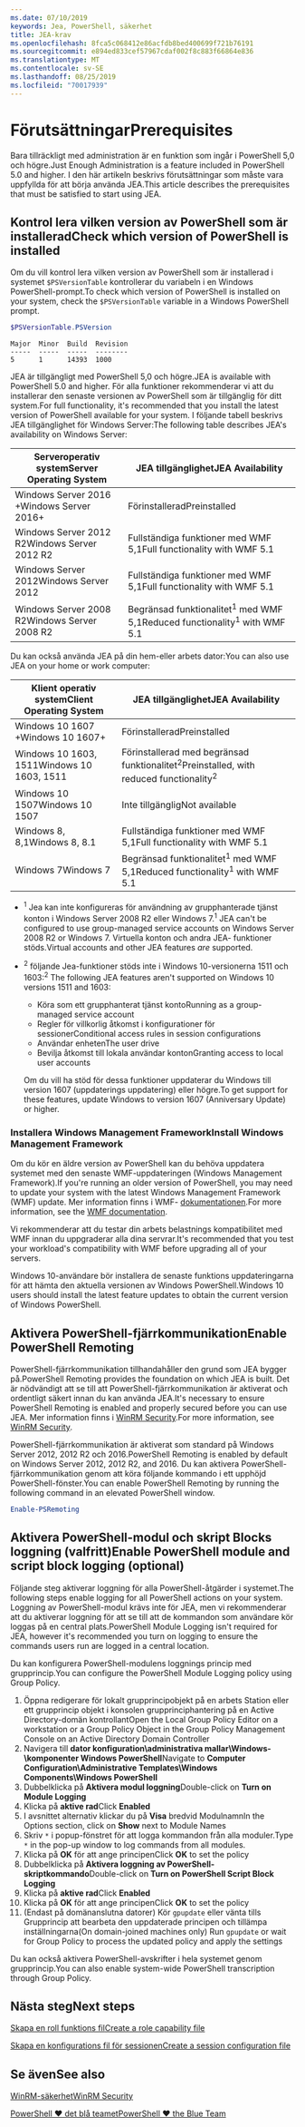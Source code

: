 ```yaml
---
ms.date: 07/10/2019
keywords: Jea, PowerShell, säkerhet
title: JEA-krav
ms.openlocfilehash: 8fca5c068412e86acfdb8bed400699f721b76191
ms.sourcegitcommit: e894ed833cef57967cdaf002f8c883f66864e836
ms.translationtype: MT
ms.contentlocale: sv-SE
ms.lasthandoff: 08/25/2019
ms.locfileid: "70017939"
---
```

# <a name="prerequisites"></a><span data-ttu-id="b0392-103">Förutsättningar</span><span class="sxs-lookup"><span data-stu-id="b0392-103">Prerequisites</span></span>

<span data-ttu-id="b0392-104">Bara tillräckligt med administration är en funktion som ingår i PowerShell 5,0 och högre.</span><span class="sxs-lookup"><span data-stu-id="b0392-104">Just Enough Administration is a feature included in PowerShell 5.0 and higher.</span></span> <span data-ttu-id="b0392-105">I den här artikeln beskrivs förutsättningar som måste vara uppfyllda för att börja använda JEA.</span><span class="sxs-lookup"><span data-stu-id="b0392-105">This article describes the prerequisites that must be satisfied to start using JEA.</span></span>


## <a name="check-which-version-of-powershell-is-installed"></a><span data-ttu-id="b0392-106">Kontrol lera vilken version av PowerShell som är installerad</span><span class="sxs-lookup"><span data-stu-id="b0392-106">Check which version of PowerShell is installed</span></span>

<span data-ttu-id="b0392-107">Om du vill kontrol lera vilken version av PowerShell som är installerad i systemet `$PSVersionTable` kontrollerar du variabeln i en Windows PowerShell-prompt.</span><span class="sxs-lookup"><span data-stu-id="b0392-107">To check which version of PowerShell is installed on your system, check the `$PSVersionTable` variable in a Windows PowerShell prompt.</span></span>

```powershell
$PSVersionTable.PSVersion
```

```Output
Major  Minor  Build  Revision
-----  -----  -----  --------
5      1      14393  1000
```

<span data-ttu-id="b0392-108">JEA är tillgängligt med PowerShell 5,0 och högre.</span><span class="sxs-lookup"><span data-stu-id="b0392-108">JEA is available with PowerShell 5.0 and higher.</span></span> <span data-ttu-id="b0392-109">För alla funktioner rekommenderar vi att du installerar den senaste versionen av PowerShell som är tillgänglig för ditt system.</span><span class="sxs-lookup"><span data-stu-id="b0392-109">For full functionality, it's recommended that you install the latest version of PowerShell available for your system.</span></span> <span data-ttu-id="b0392-110">I följande tabell beskrivs JEA tillgänglighet för Windows Server:</span><span class="sxs-lookup"><span data-stu-id="b0392-110">The following table describes JEA's availability on Windows Server:</span></span>

| <span data-ttu-id="b0392-111">Serveroperativ system</span><span class="sxs-lookup"><span data-stu-id="b0392-111">Server Operating System</span></span> |                <span data-ttu-id="b0392-112">JEA tillgänglighet</span><span class="sxs-lookup"><span data-stu-id="b0392-112">JEA Availability</span></span>                |
| ----------------------- | ---------------------------------------------- |
| <span data-ttu-id="b0392-113">Windows Server 2016 +</span><span class="sxs-lookup"><span data-stu-id="b0392-113">Windows Server 2016+</span></span>    | <span data-ttu-id="b0392-114">Förinstallerad</span><span class="sxs-lookup"><span data-stu-id="b0392-114">Preinstalled</span></span>                                   |
| <span data-ttu-id="b0392-115">Windows Server 2012 R2</span><span class="sxs-lookup"><span data-stu-id="b0392-115">Windows Server 2012 R2</span></span>  | <span data-ttu-id="b0392-116">Fullständiga funktioner med WMF 5,1</span><span class="sxs-lookup"><span data-stu-id="b0392-116">Full functionality with WMF 5.1</span></span>                |
| <span data-ttu-id="b0392-117">Windows Server 2012</span><span class="sxs-lookup"><span data-stu-id="b0392-117">Windows Server 2012</span></span>     | <span data-ttu-id="b0392-118">Fullständiga funktioner med WMF 5,1</span><span class="sxs-lookup"><span data-stu-id="b0392-118">Full functionality with WMF 5.1</span></span>                |
| <span data-ttu-id="b0392-119">Windows Server 2008 R2</span><span class="sxs-lookup"><span data-stu-id="b0392-119">Windows Server 2008 R2</span></span>  | <span data-ttu-id="b0392-120">Begränsad funktionalitet<sup>1</sup> med WMF 5,1</span><span class="sxs-lookup"><span data-stu-id="b0392-120">Reduced functionality<sup>1</sup> with WMF 5.1</span></span> |

<span data-ttu-id="b0392-121">Du kan också använda JEA på din hem-eller arbets dator:</span><span class="sxs-lookup"><span data-stu-id="b0392-121">You can also use JEA on your home or work computer:</span></span>

| <span data-ttu-id="b0392-122">Klient operativ system</span><span class="sxs-lookup"><span data-stu-id="b0392-122">Client Operating System</span></span> |                   <span data-ttu-id="b0392-123">JEA tillgänglighet</span><span class="sxs-lookup"><span data-stu-id="b0392-123">JEA Availability</span></span>                   |
| ----------------------- | ---------------------------------------------------- |
| <span data-ttu-id="b0392-124">Windows 10 1607 +</span><span class="sxs-lookup"><span data-stu-id="b0392-124">Windows 10 1607+</span></span>        | <span data-ttu-id="b0392-125">Förinstallerad</span><span class="sxs-lookup"><span data-stu-id="b0392-125">Preinstalled</span></span>                                         |
| <span data-ttu-id="b0392-126">Windows 10 1603, 1511</span><span class="sxs-lookup"><span data-stu-id="b0392-126">Windows 10 1603, 1511</span></span>   | <span data-ttu-id="b0392-127">Förinstallerad med begränsad funktionalitet<sup>2</sup></span><span class="sxs-lookup"><span data-stu-id="b0392-127">Preinstalled, with reduced functionality<sup>2</sup></span></span> |
| <span data-ttu-id="b0392-128">Windows 10 1507</span><span class="sxs-lookup"><span data-stu-id="b0392-128">Windows 10 1507</span></span>         | <span data-ttu-id="b0392-129">Inte tillgänglig</span><span class="sxs-lookup"><span data-stu-id="b0392-129">Not available</span></span>                                        |
| <span data-ttu-id="b0392-130">Windows 8, 8,1</span><span class="sxs-lookup"><span data-stu-id="b0392-130">Windows 8, 8.1</span></span>          | <span data-ttu-id="b0392-131">Fullständiga funktioner med WMF 5,1</span><span class="sxs-lookup"><span data-stu-id="b0392-131">Full functionality with WMF 5.1</span></span>                      |
| <span data-ttu-id="b0392-132">Windows 7</span><span class="sxs-lookup"><span data-stu-id="b0392-132">Windows 7</span></span>               | <span data-ttu-id="b0392-133">Begränsad funktionalitet<sup>1</sup> med WMF 5,1</span><span class="sxs-lookup"><span data-stu-id="b0392-133">Reduced functionality<sup>1</sup> with WMF 5.1</span></span>       |

- <span data-ttu-id="b0392-134"><sup>1</sup> Jea kan inte konfigureras för användning av grupphanterade tjänst konton i Windows Server 2008 R2 eller Windows 7.</span><span class="sxs-lookup"><span data-stu-id="b0392-134"><sup>1</sup> JEA can't be configured to use group-managed service accounts on Windows Server 2008 R2 or Windows 7.</span></span> <span data-ttu-id="b0392-135">Virtuella konton och andra JEA- funktioner stöds.</span><span class="sxs-lookup"><span data-stu-id="b0392-135">Virtual accounts and other JEA features *are* supported.</span></span>

- <span data-ttu-id="b0392-136"><sup>2</sup> följande Jea-funktioner stöds inte i Windows 10-versionerna 1511 och 1603:</span><span class="sxs-lookup"><span data-stu-id="b0392-136"><sup>2</sup> The following JEA features aren't supported on Windows 10 versions 1511 and 1603:</span></span>

  - <span data-ttu-id="b0392-137">Köra som ett grupphanterat tjänst konto</span><span class="sxs-lookup"><span data-stu-id="b0392-137">Running as a group-managed service account</span></span>
  - <span data-ttu-id="b0392-138">Regler för villkorlig åtkomst i konfigurationer för sessioner</span><span class="sxs-lookup"><span data-stu-id="b0392-138">Conditional access rules in session configurations</span></span>
  - <span data-ttu-id="b0392-139">Användar enheten</span><span class="sxs-lookup"><span data-stu-id="b0392-139">The user drive</span></span>
  - <span data-ttu-id="b0392-140">Bevilja åtkomst till lokala användar konton</span><span class="sxs-lookup"><span data-stu-id="b0392-140">Granting access to local user accounts</span></span>

  <span data-ttu-id="b0392-141">Om du vill ha stöd för dessa funktioner uppdaterar du Windows till version 1607 (uppdaterings uppdatering) eller högre.</span><span class="sxs-lookup"><span data-stu-id="b0392-141">To get support for these features, update Windows to version 1607 (Anniversary Update) or higher.</span></span>

### <a name="install-windows-management-framework"></a><span data-ttu-id="b0392-142">Installera Windows Management Framework</span><span class="sxs-lookup"><span data-stu-id="b0392-142">Install Windows Management Framework</span></span>

<span data-ttu-id="b0392-143">Om du kör en äldre version av PowerShell kan du behöva uppdatera systemet med den senaste WMF-uppdateringen (Windows Management Framework).</span><span class="sxs-lookup"><span data-stu-id="b0392-143">If you're running an older version of PowerShell, you may need to update your system with the latest Windows Management Framework (WMF) update.</span></span> <span data-ttu-id="b0392-144">Mer information finns i WMF- [dokumentationen](/powershell/wmf/overview).</span><span class="sxs-lookup"><span data-stu-id="b0392-144">For more information, see the [WMF documentation](/powershell/wmf/overview).</span></span>

<span data-ttu-id="b0392-145">Vi rekommenderar att du testar din arbets belastnings kompatibilitet med WMF innan du uppgraderar alla dina servrar.</span><span class="sxs-lookup"><span data-stu-id="b0392-145">It's recommended that you test your workload's compatibility with WMF before upgrading all of your servers.</span></span>

<span data-ttu-id="b0392-146">Windows 10-användare bör installera de senaste funktions uppdateringarna för att hämta den aktuella versionen av Windows PowerShell.</span><span class="sxs-lookup"><span data-stu-id="b0392-146">Windows 10 users should install the latest feature updates to obtain the current version of Windows PowerShell.</span></span>

## <a name="enable-powershell-remoting"></a><span data-ttu-id="b0392-147">Aktivera PowerShell-fjärrkommunikation</span><span class="sxs-lookup"><span data-stu-id="b0392-147">Enable PowerShell Remoting</span></span>

<span data-ttu-id="b0392-148">PowerShell-fjärrkommunikation tillhandahåller den grund som JEA bygger på.</span><span class="sxs-lookup"><span data-stu-id="b0392-148">PowerShell Remoting provides the foundation on which JEA is built.</span></span> <span data-ttu-id="b0392-149">Det är nödvändigt att se till att PowerShell-fjärrkommunikation är aktiverat och ordentligt säkert innan du kan använda JEA.</span><span class="sxs-lookup"><span data-stu-id="b0392-149">It's necessary to ensure PowerShell Remoting is enabled and properly secured before you can use JEA.</span></span> <span data-ttu-id="b0392-150">Mer information finns i [WinRM Security](/powershell/scripting/learn/remoting/winrmsecurity).</span><span class="sxs-lookup"><span data-stu-id="b0392-150">For more information, see [WinRM Security](/powershell/scripting/learn/remoting/winrmsecurity).</span></span>

<span data-ttu-id="b0392-151">PowerShell-fjärrkommunikation är aktiverat som standard på Windows Server 2012, 2012 R2 och 2016.</span><span class="sxs-lookup"><span data-stu-id="b0392-151">PowerShell Remoting is enabled by default on Windows Server 2012, 2012 R2, and 2016.</span></span> <span data-ttu-id="b0392-152">Du kan aktivera PowerShell-fjärrkommunikation genom att köra följande kommando i ett upphöjd PowerShell-fönster.</span><span class="sxs-lookup"><span data-stu-id="b0392-152">You can enable PowerShell Remoting by running the following command in an elevated PowerShell window.</span></span>

```powershell
Enable-PSRemoting
```

## <a name="enable-powershell-module-and-script-block-logging-optional"></a><span data-ttu-id="b0392-153">Aktivera PowerShell-modul och skript Blocks loggning (valfritt)</span><span class="sxs-lookup"><span data-stu-id="b0392-153">Enable PowerShell module and script block logging (optional)</span></span>

<span data-ttu-id="b0392-154">Följande steg aktiverar loggning för alla PowerShell-åtgärder i systemet.</span><span class="sxs-lookup"><span data-stu-id="b0392-154">The following steps enable logging for all PowerShell actions on your system.</span></span> <span data-ttu-id="b0392-155">Loggning av PowerShell-modul krävs inte för JEA, men vi rekommenderar att du aktiverar loggning för att se till att de kommandon som användare kör loggas på en central plats.</span><span class="sxs-lookup"><span data-stu-id="b0392-155">PowerShell Module Logging isn't required for JEA, however it's recommended you turn on logging to ensure the commands users run are logged in a central location.</span></span>

<span data-ttu-id="b0392-156">Du kan konfigurera PowerShell-modulens loggnings princip med grupprincip.</span><span class="sxs-lookup"><span data-stu-id="b0392-156">You can configure the PowerShell Module Logging policy using Group Policy.</span></span>

1. <span data-ttu-id="b0392-157">Öppna redigerare för lokalt grupprincipobjekt på en arbets Station eller ett grupprincip objekt i konsolen grupprinciphantering på en Active Directory-domän kontrollant</span><span class="sxs-lookup"><span data-stu-id="b0392-157">Open the Local Group Policy Editor on a workstation or a Group Policy Object in the Group Policy Management Console on an Active Directory Domain Controller</span></span>
2. <span data-ttu-id="b0392-158">Navigera till **dator konfiguration\\administrativa mallar\\Windows-\\komponenter Windows PowerShell**</span><span class="sxs-lookup"><span data-stu-id="b0392-158">Navigate to **Computer Configuration\\Administrative Templates\\Windows Components\\Windows PowerShell**</span></span>
3. <span data-ttu-id="b0392-159">Dubbelklicka på **Aktivera modul loggning**</span><span class="sxs-lookup"><span data-stu-id="b0392-159">Double-click on **Turn on Module Logging**</span></span>
4. <span data-ttu-id="b0392-160">Klicka på **aktive rad**</span><span class="sxs-lookup"><span data-stu-id="b0392-160">Click **Enabled**</span></span>
5. <span data-ttu-id="b0392-161">I avsnittet alternativ klickar du på **Visa** bredvid Modulnamn</span><span class="sxs-lookup"><span data-stu-id="b0392-161">In the Options section, click on **Show** next to Module Names</span></span>
6. <span data-ttu-id="b0392-162">Skriv `*` i popup-fönstret för att logga kommandon från alla moduler.</span><span class="sxs-lookup"><span data-stu-id="b0392-162">Type `*` in the pop-up window to log commands from all modules.</span></span>
7. <span data-ttu-id="b0392-163">Klicka på **OK** för att ange principen</span><span class="sxs-lookup"><span data-stu-id="b0392-163">Click **OK** to set the policy</span></span>
8. <span data-ttu-id="b0392-164">Dubbelklicka på **Aktivera loggning av PowerShell-skriptkommando**</span><span class="sxs-lookup"><span data-stu-id="b0392-164">Double-click on **Turn on PowerShell Script Block Logging**</span></span>
9. <span data-ttu-id="b0392-165">Klicka på **aktive rad**</span><span class="sxs-lookup"><span data-stu-id="b0392-165">Click **Enabled**</span></span>
10. <span data-ttu-id="b0392-166">Klicka på **OK** för att ange principen</span><span class="sxs-lookup"><span data-stu-id="b0392-166">Click **OK** to set the policy</span></span>
11. <span data-ttu-id="b0392-167">(Endast på domänanslutna datorer) Kör `gpupdate` eller vänta tills Grupprincip att bearbeta den uppdaterade principen och tillämpa inställningarna</span><span class="sxs-lookup"><span data-stu-id="b0392-167">(On domain-joined machines only) Run `gpupdate` or wait for Group Policy to process the updated policy and apply the settings</span></span>

<span data-ttu-id="b0392-168">Du kan också aktivera PowerShell-avskrifter i hela systemet genom grupprincip.</span><span class="sxs-lookup"><span data-stu-id="b0392-168">You can also enable system-wide PowerShell transcription through Group Policy.</span></span>

## <a name="next-steps"></a><span data-ttu-id="b0392-169">Nästa steg</span><span class="sxs-lookup"><span data-stu-id="b0392-169">Next steps</span></span>

[<span data-ttu-id="b0392-170">Skapa en roll funktions fil</span><span class="sxs-lookup"><span data-stu-id="b0392-170">Create a role capability file</span></span>](role-capabilities.md)

[<span data-ttu-id="b0392-171">Skapa en konfigurations fil för sessionen</span><span class="sxs-lookup"><span data-stu-id="b0392-171">Create a session configuration file</span></span>](session-configurations.md)

## <a name="see-also"></a><span data-ttu-id="b0392-172">Se även</span><span class="sxs-lookup"><span data-stu-id="b0392-172">See also</span></span>

[<span data-ttu-id="b0392-173">WinRM-säkerhet</span><span class="sxs-lookup"><span data-stu-id="b0392-173">WinRM Security</span></span>](/powershell/scripting/learn/remoting/winrmsecurity)

[<span data-ttu-id="b0392-174">PowerShell ♥ det blå teamet</span><span class="sxs-lookup"><span data-stu-id="b0392-174">PowerShell ♥ the Blue Team</span></span>](https://devblogs.microsoft.com/powershell/powershell-the-blue-team/)
